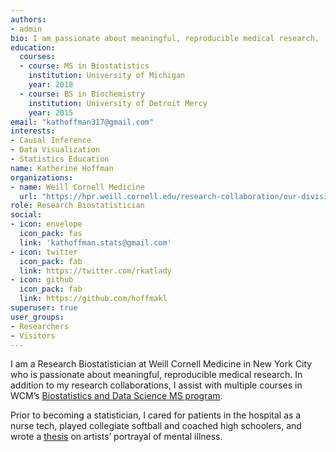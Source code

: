 ```yaml
---
authors:
- admin
bio: I am passionate about meaningful, reproducible medical research.
education:
  courses:
  - course: MS in Biostatistics
    institution: University of Michigan
    year: 2018
  - course: BS in Biochemistry
    institution: University of Detroit Mercy
    year: 2015
email: "kathoffman317@gmail.com"
interests:
- Causal Inference
- Data Visualization
- Statistics Education
name: Katherine Hoffman
organizations:
- name: Weill Cornell Medicine
  url: "https://hpr.weill.cornell.edu/research-collaboration/our-divisions/biostatistics-and-epidemiology"
role: Research Biostatistician
social:
- icon: envelope
  icon_pack: fas
  link: 'kathoffman.stats@gmail.com'
- icon: twitter
  icon_pack: fab
  link: https://twitter.com/rkatlady
- icon: github
  icon_pack: fab
  link: https://github.com/hoffmakl
superuser: true
user_groups:
- Researchers
- Visitors
---
```


I am a Research Biostatistician at Weill Cornell Medicine in New York City who is passionate about meaningful, reproducible medical research. In addition to my research collaborations, I assist with multiple courses in WCM’s [Biostatistics and Data Science MS program](https://hpr.weill.cornell.edu/graduate-education-clinical-training/masters-track/biostatistics-data-science).

Prior to becoming a statistician, I cared for patients in the hospital as a nurse tech, played collegiate softball and coached high schoolers, and wrote a [thesis](http://dspace.udmercy.edu:8080/bitstream/handle/10429/777/Hoffman_UDMHonorsThesis.pdf?sequence=1) on artists’ portrayal of mental illness.
